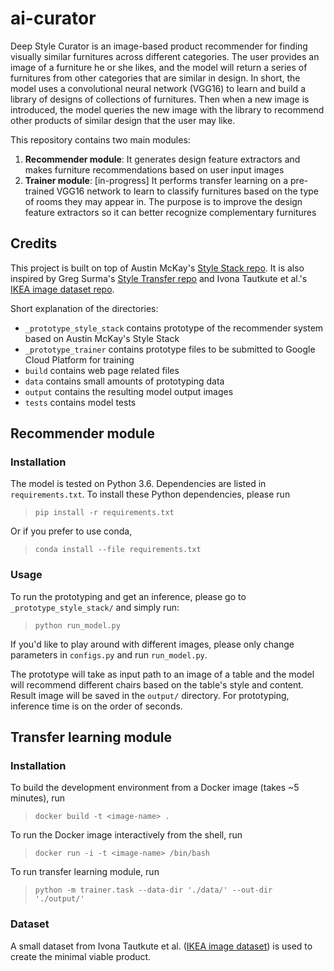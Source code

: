 # ai-curator
Deep Style Curator is an image-based product recommender for finding visually similar furnitures across different categories. The user provides an image of a furniture he or she likes, and the model will return a series of furnitures from other categories that are similar in design. In short, the model uses a convolutional neural network (VGG16) to learn and build a library of designs of collections of furnitures. Then when a new image is introduced, the model queries the new image  with the library to recommend other products of similar design that the user may like.

This repository contains two main modules:
1. __Recommender module__: It generates design feature extractors and makes furniture recommendations based on user input images
2. __Trainer module__: [in-progress] It performs transfer learning on a pre-trained VGG16 network to learn to classify furnitures based on the type of rooms they may appear in. The purpose is to improve the design feature extractors so it can better recognize complementary furnitures

## Credits
This project is built on top of Austin McKay's [Style Stack repo](https://github.com/TheAustinator/style-stack). It is also inspired by Greg Surma's [Style Transfer repo](https://github.com/gsurma/style_transfer/blob/master/style-transfer.ipynb) and Ivona Tautkute et al.'s [IKEA image dataset repo](https://github.com/yuanhunglo/ikea).

Short explanation of the directories:

* `_prototype_style_stack` contains prototype of the recommender system based on Austin McKay's Style Stack
* `_prototype_trainer` contains prototype files to be submitted to Google Cloud Platform for training
* `build` contains web page related files
* `data` contains small amounts of prototyping data
* `output` contains the resulting model output images
* `tests` contains model tests

## Recommender module

### Installation
The model is tested on Python 3.6. Dependencies are listed in `requirements.txt`. To install these Python dependencies, please run 
> `pip install -r requirements.txt` 

Or if you prefer to use conda, 
> `conda install --file requirements.txt`

### Usage

To run the prototyping and get an inference, please go to `_prototype_style_stack/` and simply run:

> `python run_model.py`

If you'd like to play around with different images, please only change parameters in `configs.py` and run `run_model.py`.

The prototype will take as input path to an image of a table and the model will recommend different chairs based on the table's style and content. Result image will be saved in the `output/` directory. For prototyping, inference time is on the order of seconds. 

## Transfer learning module

### Installation 
To build the development environment from a Docker image (takes \~5 minutes), run
> `docker build -t <image-name> .`

To run the Docker image interactively from the shell, run
> `docker run -i -t <image-name> /bin/bash`

To run transfer learning module, run
> `python -m trainer.task --data-dir './data/' --out-dir './output/'`


### Dataset

A small dataset from Ivona Tautkute et al. ([IKEA image dataset](https://github.com/yuanhunglo/ikea)) is used to create the minimal viable product.


